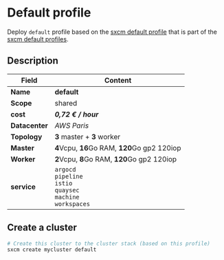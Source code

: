 # Default profile

Deploy `default` profile based on the [sxcm default profile](https://raw.githubusercontent.com/startxfr/sxcm/main/src/profiles/install-config-default.yml) that is part of the [sxcm default profiles](../../3-profiles).

## Description

| Field          | Content                                                      |
| -------------- | ------------------------------------------------------------ |
| **Name**       | **default**                                                  |
| **Scope**      | shared                                                       |
| **cost**       | ***0,72 € / hour***                                          |
| **Datacenter** | _AWS Paris_                                                  |
| **Topology**   | **3** master + **3** worker                                  |
| **Master**     | **4**Vcpu, **16**Go RAM, **120**Go gp2  120iop               |
| **Worker**     | **2**Vcpu,   **8**Go RAM, **120**Go gp2  120iop              |
| **service**    | `argocd`  <br/> `pipeline`  <br/> `istio`  <br/> `quaysec`  <br/> `machine`  <br/> `workspaces` |

## Create a cluster

```bash
# Create this cluster to the cluster stack (based on this profile)
sxcm create mycluster default
```
